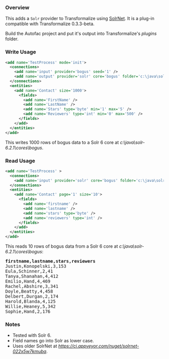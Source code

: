 ### Overview

This adds a `Solr` provider to Transformalize using [SolrNet](https://github.com/SolrNet/SolrNet).  It is a plug-in compatible with Transformalize 0.3.3-beta.

Build the Autofac project and put it's output into Transformalize's *plugins* folder.

### Write Usage

```xml
<add name='TestProcess' mode='init'>
  <connections>
    <add name='input' provider='bogus' seed='1' />
    <add name='output' provider='solr' core='bogus' folder='c:\java\solr-6.2.1\cores' path='solr' port='8983' />
  </connections>
  <entities>
    <add name='Contact' size='1000'>
      <fields>
        <add name='FirstName' />
        <add name='LastName' />
        <add name='Stars' type='byte' min='1' max='5' />
        <add name='Reviewers' type='int' min='0' max='500' />
      </fields>
    </add>
  </entities>
</add>
```

This writes 1000 rows of bogus data to a Solr 6 core at *c:\java\solr-6.2.1\cores\bogus*.

### Read Usage

```xml
<add name='TestProcess' >
  <connections>
    <add name='input' provider='solr' core='bogus' folder='c:\java\solr-6.2.1\cores' path='solr' port='8983' />
  </connections>
  <entities>
    <add name='Contact' page='1' size='10'>
      <fields>
        <add name='firstname' />
        <add name='lastname' />
        <add name='stars' type='byte' />
        <add name='reviewers' type='int' />
      </fields>
    </add>
  </entities>
</add>
```

This reads 10 rows of bogus data from a Solr 6 core at *c:\java\solr-6.2.1\cores\bogus*:

<pre>
<strong>firstname,lastname,stars,reviewers</strong>
Justin,Konopelski,3,153
Eula,Schinner,2,41
Tanya,Shanahan,4,412
Emilio,Hand,4,469
Rachel,Abshire,3,341
Doyle,Beatty,4,458
Delbert,Durgan,2,174
Harold,Blanda,4,125
Willie,Heaney,5,342
Sophie,Hand,2,176</pre>

### Notes

- Tested with Solr 6.
- Field names go into Solr as lower case.
- Uses older SolrNet at *https://ci.appveyor.com/nuget/solrnet-022x5w7kmuba*.
